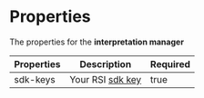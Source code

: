 # Properties

The properties for the **interpretation manager**

| Properties                | Description           | Required |
| -------------       |:-------------:|         -------------  |
| sdk-keys            | Your RSI [sdk key](/getting-started/sdk-key) | true |
